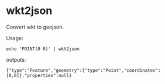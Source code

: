 # wkt2json

Convert wkt to geojson.

Usage:
```
echo 'POINT(0 0)' | wkt2json
```
outputs:
```
{"type":"Feature","geometry":{"type":"Point","coordinates":[0,0]},"properties":null}
```
